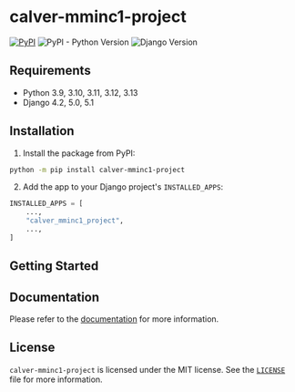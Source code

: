 # calver-mminc1-project

[![PyPI](https://img.shields.io/pypi/v/calver-mminc1-project)](https://pypi.org/project/calver-mminc1-project/)
![PyPI - Python Version](https://img.shields.io/pypi/pyversions/calver-mminc1-project)
![Django Version](https://img.shields.io/badge/django-4.2%20%7C%205.0%20%7C%205.1-%2344B78B?labelColor=%23092E20)
<!-- https://shields.io/badges -->
<!-- django-4.2 | 5.0 | 5.1-#44B78B -->
<!-- labelColor=%23092E20 -->

## Requirements

- Python 3.9, 3.10, 3.11, 3.12, 3.13
- Django 4.2, 5.0, 5.1

## Installation

1. Install the package from PyPI:

```bash
python -m pip install calver-mminc1-project
```

2. Add the app to your Django project's `INSTALLED_APPS`:

```python
INSTALLED_APPS = [
    ...,
    "calver_mminc1_project",
    ...,
]
```

## Getting Started

## Documentation

Please refer to the [documentation](https://calver-mminc1-project.westervelt.dev/) for more information.

## License

`calver-mminc1-project` is licensed under the MIT license. See the [`LICENSE`](LICENSE) file for more information.

